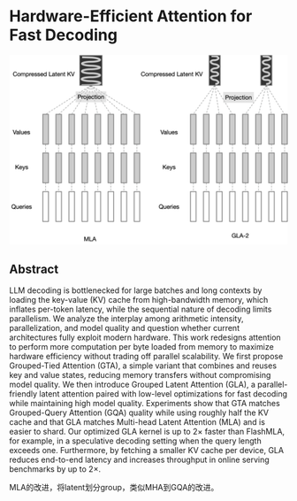 # Hardware-Efficient Attention for Fast Decoding

![](gla.png)

## Abstract

LLM decoding is bottlenecked for large batches and long contexts by loading
the key-value (KV) cache from high-bandwidth memory, which inflates per-token
latency, while the sequential nature of decoding limits parallelism. We analyze
the interplay among arithmetic intensity, parallelization, and model quality
and question whether current architectures fully exploit modern hardware. This
work redesigns attention to perform more computation per byte loaded from
memory to maximize hardware efficiency without trading off parallel
scalability. We first propose Grouped-Tied Attention (GTA), a simple variant
that combines and reuses key and value states, reducing memory transfers
without compromising model quality. We then introduce Grouped Latent Attention
(GLA), a parallel-friendly latent attention paired with low-level optimizations
for fast decoding while maintaining high model quality. Experiments show that
GTA matches Grouped-Query Attention (GQA) quality while using roughly half the
KV cache and that GLA matches Multi-head Latent Attention (MLA) and is easier
to shard. Our optimized GLA kernel is up to 2$\times$ faster than FlashMLA, for
example, in a speculative decoding setting when the query length exceeds one.
Furthermore, by fetching a smaller KV cache per device, GLA reduces end-to-end
latency and increases throughput in online serving benchmarks by up to
2$\times$.


MLA的改进，将latent划分group，类似MHA到GQA的改进。